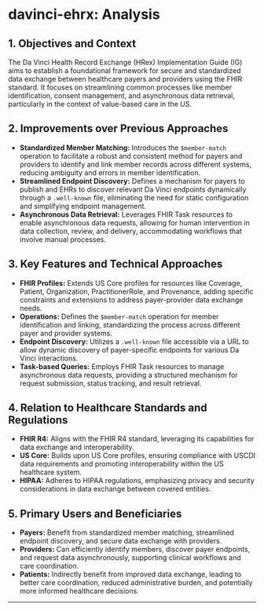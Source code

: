 # davinci-ehrx: Analysis

## 1. Objectives and Context

The Da Vinci Health Record Exchange (HRex) Implementation Guide (IG) aims to establish a foundational framework for secure and standardized data exchange between healthcare payers and providers using the FHIR standard. It focuses on streamlining common processes like member identification, consent management, and asynchronous data retrieval, particularly in the context of value-based care in the US.

## 2. Improvements over Previous Approaches

- **Standardized Member Matching:** Introduces the `$member-match` operation to facilitate a robust and consistent method for payers and providers to identify and link member records across different systems, reducing ambiguity and errors in member identification.
- **Streamlined Endpoint Discovery:** Defines a mechanism for payers to publish and EHRs to discover relevant Da Vinci endpoints dynamically through a `.well-known` file, eliminating the need for static configuration and simplifying endpoint management.
- **Asynchronous Data Retrieval:** Leverages FHIR Task resources to enable asynchronous data requests, allowing for human intervention in data collection, review, and delivery, accommodating workflows that involve manual processes.

## 3. Key Features and Technical Approaches

- **FHIR Profiles:** Extends US Core profiles for resources like Coverage, Patient, Organization, PractitionerRole, and Provenance, adding specific constraints and extensions to address payer-provider data exchange needs.
- **Operations:** Defines the `$member-match` operation for member identification and linking, standardizing the process across different payer and provider systems.
- **Endpoint Discovery:** Utilizes a `.well-known` file accessible via a URL to allow dynamic discovery of payer-specific endpoints for various Da Vinci interactions.
- **Task-based Queries:** Employs FHIR Task resources to manage asynchronous data requests, providing a structured mechanism for request submission, status tracking, and result retrieval.

## 4. Relation to Healthcare Standards and Regulations

- **FHIR R4:** Aligns with the FHIR R4 standard, leveraging its capabilities for data exchange and interoperability.
- **US Core:** Builds upon US Core profiles, ensuring compliance with USCDI data requirements and promoting interoperability within the US healthcare system.
- **HIPAA:** Adheres to HIPAA regulations, emphasizing privacy and security considerations in data exchange between covered entities.

## 5. Primary Users and Beneficiaries

- **Payers:** Benefit from standardized member matching, streamlined endpoint discovery, and secure data exchange with providers.
- **Providers:** Can efficiently identify members, discover payer endpoints, and request data asynchronously, supporting clinical workflows and care coordination.
- **Patients:** Indirectly benefit from improved data exchange, leading to better care coordination, reduced administrative burden, and potentially more informed healthcare decisions.

---
